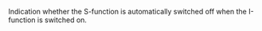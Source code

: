 ﻿Indication whether the S-function is automatically switched off when the I-function is switched on.